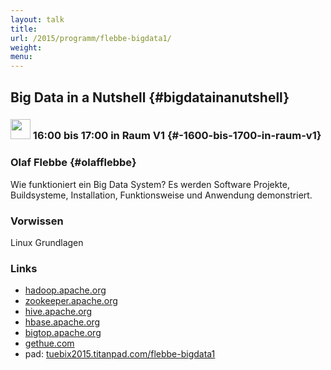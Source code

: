 ```yaml
---
layout: talk
title:
url: /2015/programm/flebbe-bigdata1/
weight: 
menu:
---
```

## Big Data in a Nutshell {#bigdatainanutshell}

### <img height = "32" src="../../../images/talk.svg"> 16:00 bis 17:00 in Raum V1 {#-1600-bis-1700-in-raum-v1}

### Olaf Flebbe {#olafflebbe}

Wie funktioniert ein Big Data System?
Es werden Software Projekte, Buildsysteme, Installation, Funktionsweise und Anwendung demonstriert.

### Vorwissen

Linux Grundlagen

### Links

- <a href="http://hadoop.apache.org" target="_blank">hadoop.apache.org</a>
- <a href="http://zookeeper.apache.org" target="_blank">zookeeper.apache.org</a>
- <a href="http://hive.apache.org" target="_blank">hive.apache.org</a>
- <a href="http://hbase.apache.org" target="_blank">hbase.apache.org</a>
- <a href="http://bigtop.apache.org" target="_blank">bigtop.apache.org</a>
- <a href="http://gethue.com" target="_blank">gethue.com</a>
- pad: <a href="https://tuebix2015.titanpad.com/flebbe-bigdata1" target="_blank">tuebix2015.titanpad.com/flebbe-bigdata1</a>
